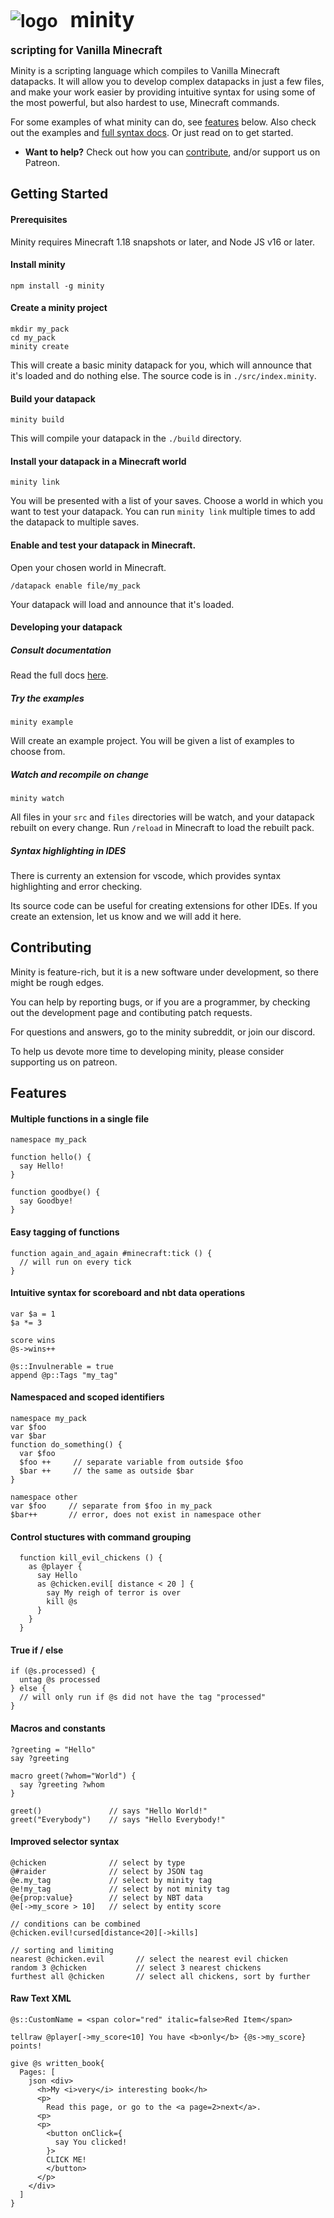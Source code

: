 # ![logo](docs/minity-logo-small.png) &nbsp;&nbsp;<big>minity</big>
<big><b>scripting for Vanilla Minecraft</b></big>

Minity is a scripting language which compiles to Vanilla Minecraft datapacks. It will allow you to develop complex datapacks in just a few files, and make your work easier by providing intuitive syntax for using some of the most powerful, but also hardest to use, Minecraft commands.

For some examples of what minity can do, see [features](#features) below. Also check out the examples and [full syntax docs](docs/SYNTAX.md). Or just read on to get started.

- <b>Want to help?</b> Check out how you can [contribute](#contributing), and/or support us on Patreon.

## Getting Started
#### Prerequisites
Minity requires Minecraft 1.18 snapshots or later, and Node JS v16 or later.
#### Install minity
````
npm install -g minity
````
#### Create a minity project
````
mkdir my_pack
cd my_pack
minity create
````
This will create a basic minity datapack for you, which will announce that it's loaded and do nothing else. The source code is in `./src/index.minity`.

#### Build your datapack
````
minity build
````
This will compile your datapack in the `./build` directory.

#### Install your datapack in a Minecraft world
````
minity link
````
You will be presented with a list of your saves. Choose a world in which you want to test your datapack. You can run `minity link` multiple times to add the datapack to multiple saves.

#### Enable and test your datapack in Minecraft.
Open your chosen world in Minecraft. 
````
/datapack enable file/my_pack
````
Your datapack will load and announce that it's loaded.

#### Developing your datapack
##### Consult documentation
Read the full docs [here](docs/intro.md).
##### Try the examples
````
minity example 
````
Will create an example project. You will be given a list of examples to choose from.

##### Watch and recompile on change
````
minity watch
````
All files in your `src` and `files` directories will be watch, and your datapack rebuilt on every change. Run `/reload` in Minecraft to load the rebuilt pack.

##### Syntax highlighting in IDES
There is currenty an extension for vscode, which provides syntax highlighting and error checking.

Its source code can be useful for creating extensions for other IDEs. If you create an extension, let us know and we will add it here.

## Contributing
Minity is feature-rich, but it is a new software under development, so there might be rough edges.

You can help by reporting bugs, or if you are a programmer, by checking out the development page and contibuting patch requests.

For questions and answers, go to the minity subreddit, or join our discord.

To help us devote more time to developing minity, please consider supporting us on patreon.

## Features

#### Multiple functions in a single file
````
namespace my_pack

function hello() {
  say Hello!
}

function goodbye() {
  say Goodbye!
}
````
#### Easy tagging of functions
````
function again_and_again #minecraft:tick () {
  // will run on every tick
}
````
#### Intuitive syntax for scoreboard and nbt data operations
````
var $a = 1
$a *= 3

score wins
@s->wins++

@s::Invulnerable = true
append @p::Tags "my_tag"

````
#### Namespaced and scoped identifiers
````
namespace my_pack
var $foo
var $bar
function do_something() {
  var $foo 
  $foo ++     // separate variable from outside $foo
  $bar ++     // the same as outside $bar
}

namespace other
var $foo     // separate from $foo in my_pack
$bar++       // error, does not exist in namespace other

````
#### Control stuctures with command grouping
```
  function kill_evil_chickens () {
    as @player {
      say Hello
      as @chicken.evil[ distance < 20 ] {
        say My reigh of terror is over
        kill @s
      }
    }
  }
````
#### True if / else
````
if (@s.processed) {
  untag @s processed
} else {
  // will only run if @s did not have the tag "processed"
}
````
#### Macros and constants
````
?greeting = "Hello"
say ?greeting

macro greet(?whom="World") {
  say ?greeting ?whom
}

greet()               // says "Hello World!"
greet("Everybody")    // says "Hello Everybody!"
````
#### Improved selector syntax
````
@chicken              // select by type
@#raider              // select by JSON tag
@e.my_tag             // select by minity tag
@e!my_tag             // select by not minity tag
@e{prop:value}        // select by NBT data
@e[->my_score > 10]   // select by entity score

// conditions can be combined
@chicken.evil!cursed[distance<20][->kills]

// sorting and limiting
nearest @chicken.evil       // select the nearest evil chicken
random 3 @chicken           // select 3 nearest chickens
furthest all @chicken       // select all chickens, sort by further
````
#### Raw Text XML
````
@s::CustomName = <span color="red" italic=false>Red Item</span>

tellraw @player[->my_score<10] You have <b>only</b> {@s->my_score} points!

give @s written_book{
  Pages: [
    json <div>
      <h>My <i>very</i> interesting book</h>
      <p>
        Read this page, or go to the <a page=2>next</a>.
      <p>
      <p>
        <button onClick={ 
          say You clicked!
        }>
        CLICK ME!
        </button>
      </p>
    </div>
  ]
} 
````


